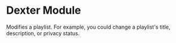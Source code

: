 # Dexter Module
Modifies a playlist. For example, you could change a playlist's title, description, or privacy status.